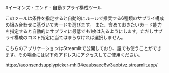 #イーオンズ・エンド - 自動サプライ構成ツール

このツールは条件を指定すると自動的にルールで推奨する6種類のサプライ構成の組み合わせに基づいてカードを選びます。
また、含めておきたいカード能力を指定すると自動的にサプライに最低でも1枚は入るようにします。ただしサプライ構成のコスト指定に当てはまらなければ選択しません。

こちらのアプリケーションはStreamlitで公開しており、誰でも使うことができます。その場合には以下のアドレスにアクセスしてご使用ください。

https://aeonsendsupplypicker-mhl34eaubsaec6w3aobtvz.streamlit.app/

